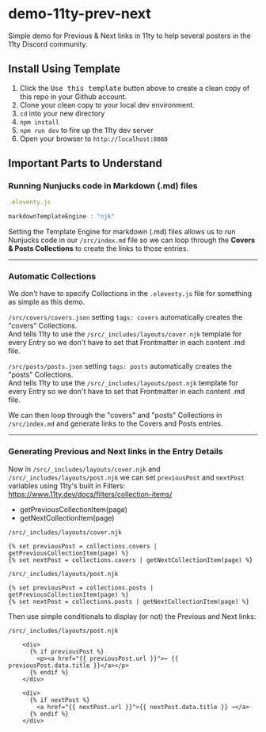 # demo-11ty-prev-next

Simple demo for Previous &amp; Next links in 11ty to help several posters in the 11ty Discord community.

## Install Using Template

1. Click the <kbd>Use this template</kbd> button above to create a clean copy of this repo in your Github account.
2. Clone your clean copy to your local dev environment.
3. `cd` into your new directory
4. `npm install`
5. `npm run dev` to fire up the 11ty dev server
6. Open your browser to `http://localhost:8080`

## Important Parts to Understand

### Running Nunjucks code in Markdown (.md) files

```js
.eleventy.js

markdownTemplateEngine : "njk"
```

Setting the Template Engine for markdown (.md) files allows us to run Nunjucks code in our `/src/index.md` file so we can loop through the **Covers & Posts Collections** to create the links to those entries.

---

### Automatic Collections

We don't have to specify Collections in the `.eleventy.js` file for something as simple as this demo.

`/src/covers/covers.json` setting `tags: covers` automatically creates the "covers" Collections.  
And tells 11ty to use the `/src/_includes/layouts/cover.njk` template for every Entry so we don't have to set that Frontmatter in each content .md file.

`/src/posts/posts.json` setting `tags: posts` automatically creates the "posts" Collections.  
And tells 11ty to use the `/src/_includes/layouts/post.njk` template for every Entry so we don't have to set that Frontmatter in each content .md file.

We can then loop through the "covers" and "posts" Collections in `/src/index.md` and generate links to the Covers and Posts entries.

---

### Generating Previous and Next links in the Entry Details

Now in `/src/_includes/layouts/cover.njk` and `/src/_includes/layouts/post.njk` we can set `previousPost` and `nextPost` variables using 11ty's built in Filters: https://www.11ty.dev/docs/filters/collection-items/

- getPreviousCollectionItem(page)
- getNextCollectionItem(page)

```liquid
/src/_includes/layouts/cover.njk

{% set previousPost = collections.covers | getPreviousCollectionItem(page) %}
{% set nextPost = collections.covers | getNextCollectionItem(page) %}
```

```liquid
/src/_includes/layouts/post.njk

{% set previousPost = collections.posts | getPreviousCollectionItem(page) %}
{% set nextPost = collections.posts | getNextCollectionItem(page) %}
```

Then use simple conditionals to display (or not) the Previous and Next links:

```liquid
/src/_includes/layouts/post.njk

    <div>
      {% if previousPost %}
        <p><a href="{{ previousPost.url }}">← {{ previousPost.data.title }}</a></p>
      {% endif %}
    </div>

    <div>
      {% if nextPost %}
        <a href="{{ nextPost.url }}">{{ nextPost.data.title }} →</a>
      {% endif %}
    </div>
```
